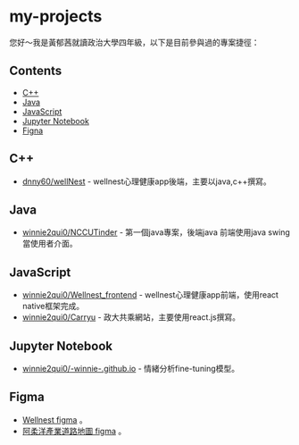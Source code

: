 # my-projects
您好～我是黃郁茜就讀政治大學四年級，以下是目前參與過的專案捷徑：
<!--lint disable awesome-contributing awesome-license awesome-list-item match-punctuation no-repeat-punctuation no-undefined-references awesome-spell-check-->

## Contents

- [C++](#c++)
- [Java](#java)
- [JavaScript](#javascript)
- [Jupyter Notebook](#jupyter-notebook)
- [Figna](#Figma)

## C++ 

- [dnny60/wellNest](https://github.com/dnny60/wellNest) - wellnest心理健康app後端，主要以java,c++撰寫。

## Java 

- [winnie2qui0/NCCUTinder](https://github.com/winnie2qui0/NCCUTinder) - 第一個java專案，後端java 前端使用java swing當使用者介面。

## JavaScript 

- [winnie2qui0/Wellnest_frontend](https://github.com/winnie2qui0/Wellnest_frontend) - wellnest心理健康app前端，使用react native框架完成。
- [winnie2qui0/Carryu](https://github.com/winnie2qui0/Carryu) - 政大共乘網站，主要使用react.js撰寫。

## Jupyter Notebook 

- [winnie2qui0/-winnie-.github.io](https://github.com/winnie2qui0/-winnie-.github.io) - 情緒分析fine-tuning模型。

## Figma

- [Wellnest figma](https://www.figma.com/proto/O04fKByloFEPmIHsLNS5m2/Wellnest-UI?node-id=0-1&t=RT9Y5I9RSQOfNygh-1) 。
- [阿柔洋產業道路地圖 figma](https://drive.google.com/drive/folders/18e4Sl5Z-SZTsGXUM5HvtkcsH6uYVIzFV?usp=sharing) 。



